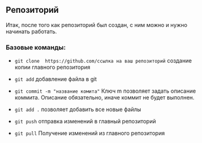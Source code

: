 ## Репозиторий

Итак, после того как репозиторий был создан, с ним можно и нужно начинать работать.

### Базовые команды:
 - `git clone  https://github.com/ссылка на ваш репозиторий` создание копии главного репозитория
 
- `git add` добавление файла в git

- `git commit -­m "название комита"` Ключ                   ­m позволяет задать описание коммита. Описание обязательно, иначе
коммит не будет выполнен.
- `git add .`  позволяет добавить все новые файлы
- `git push` отправка изменений в главный репозиторий
- `git pull` Получение изменений из главного репозитория         
    